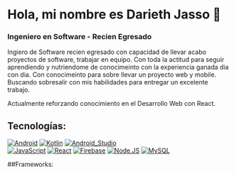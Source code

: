 # Hola, mi nombre es Darieth Jasso 👋
### Ingeniero en Software - Recien Egresado

Ingiero de Software recien egresado con capacidad de llevar acabo proyectos de software, trabajar en equipo. Con toda la actitud para seguir aprendiendo y nutriendome de conocimeinto con la experiencia ganada dia con dia. Con conocimeinto para sobre llevar un proyecto web y mobile. Buscando sobresalir con mis habilidades para entregar un excelente trabajo. 

Actualmente reforzando conocimiento en el Desarrollo Web con React.


## Tecnologías:

[![Android](https://img.shields.io/badge/Android-3DDC84?style=for-the-badge&logo=android&logoColor=white&labelColor=101010)]()
[![Kotlin](https://img.shields.io/badge/Kotlin-0095D5?style=for-the-badge&logo=kotlin&logoColor=white&labelColor=101010)]()
[![Android_Studio](https://img.shields.io/badge/Android_Studio-3DDC84?style=for-the-badge&logo=android-studio&logoColor=white&labelColor=101010)]()
</br>
[![JavaScript](https://img.shields.io/badge/JavaScript-F7DF1E?style=for-the-badge&logo=javascript&logoColor=white&labelColor=101010)]()
[![React](https://img.shields.io/badge/React-F7DF1E?style=for-the-badge&logo=react&logoColor=white&labelColor=101010)]()
[![Firebase](https://img.shields.io/badge/Firebase-FFCA28?style=for-the-badge&logo=firebase&logoColor=white&labelColor=101010)]()
[![Node.JS](https://img.shields.io/badge/Node.JS-339933?style=for-the-badge&logo=node.js&logoColor=white&labelColor=101010)]()
[![MySQL](https://img.shields.io/badge/MySQL-4479A1?style=for-the-badge&logo=mysql&logoColor=white&labelColor=101010)]()
</br>

##Frameworks:


